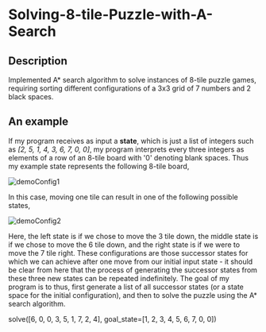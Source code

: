 # Solving-8-tile-Puzzle-with-A-Search
## Description
Implemented A* search algorithm to solve instances of 8-tile puzzle games, requiring sorting different configurations of a 3x3 grid of 7 numbers and 2 black spaces.

## An example

If my program receives as input a <b>state</b>, which is just a list of integers such as <i>[2, 5, 1, 4, 3, 6, 7, 0, 0]</i>, my program interprets every three integers as elements of a row of an 8-tile board with '0' denoting blank spaces. Thus my example state represents the following 8-tile board,

![demoConfig1](https://user-images.githubusercontent.com/72423203/190934505-3bfac3ea-0578-4897-8071-de3b2b87b94f.png)

In this case, moving one tile can result in one of the following possible states,

![demoConfig2](https://user-images.githubusercontent.com/72423203/190934654-7e7f3eea-4365-4c5e-8d62-068f2d294f83.png)

Here, the left state is if we chose to move the 3 tile down, the middle state is if we chose to move the 6 tile down, and the right state is if we were to move the 7 tile right. These configurations are those successor states for which we can achieve after one move from our initial input state - it should be clear from here that the process of generating the successor states from these three new states can be repeated indefinitely. The goal of my program is to thus, first generate a list of all successor states (or a state space for the initial configuration), and then to solve the puzzle using the A* search algorithm.

 solve([6, 0, 0, 3, 5, 1, 7, 2, 4], goal_state=[1, 2, 3, 4, 5, 6, 7, 0, 0])

